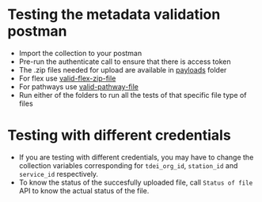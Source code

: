 # Testing the metadata validation postman 
- Import the collection to your postman
- Pre-run the authenticate call to ensure that there is access token
- The .zip files needed for upload are available in [payloads](../payloads/) folder
- For flex use [valid-flex-zip-file](../payloads/gtfs-flex/files/success_1_all_attrs.zip)
- For pathways use [valid-pathway-file](../payloads/gtfs-pathways/files/success_1_all_attrs.zip)
- Run either of the folders to run all the tests of that specific file type of files


# Testing with different credentials
- If you are testing with different credentials, you may have to change the collection variables corresponding for 
`tdei_org_id`, `station_id` and `service_id` respectively.
- To know the status of the succesfully uploaded file, call `Status of file` API to know the actual status of the file.
